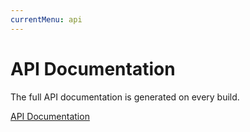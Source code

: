 ```yaml
---
currentMenu: api
---
```


# API Documentation

The full API documentation is generated on every build.

[API Documentation](http://docs.buildr-framework.io/classloader/api)
